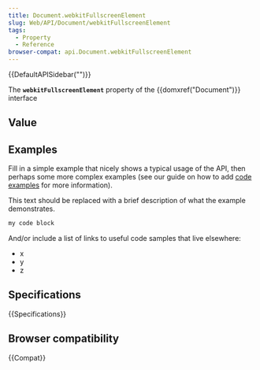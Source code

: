 ```yaml
---
title: Document.webkitFullscreenElement
slug: Web/API/Document/webkitFullscreenElement
tags:
  - Property
  - Reference
browser-compat: api.Document.webkitFullscreenElement
---
```

{{DefaultAPISidebar("")}}

The **`webkitFullscreenElement`** property of the {{domxref("Document")}} interface 

## Value



## Examples

Fill in a simple example that nicely shows a typical usage of the API, then perhaps some more complex examples (see our guide on how to add [code examples](/en-US/docs/MDN/Contribute/Structures/Code_examples) for more information).

This text should be replaced with a brief description of what the example demonstrates.

```js
my code block
```

And/or include a list of links to useful code samples that live elsewhere:

*   x
*   y
*   z

## Specifications

{{Specifications}}

## Browser compatibility

{{Compat}}


